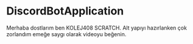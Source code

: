 # DiscordBotApplication
Merhaba dostlarım ben KOLEJ408 SCRATCH.
Alt yapıyı hazırlanken çok zorlandım emeğe saygı olarak videoyu beğenin.
